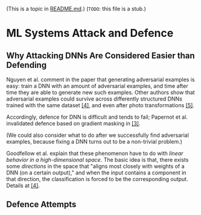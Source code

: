 (This is a topic in [README.md](../README.md).)
(`TODO`: this file is a stub.)

# ML Systems Attack and Defence

## Why Attacking DNNs Are Considered Easier than Defending

Nguyen et al. comment in the paper that generating adversarial examples is easy: train a DNN with an amount of adversarial examples, and time after time they are able to generate new such examples. Other authors show that adversarial examples could survive across differently structured DNNs trained with the same dataset [[4]](https://arxiv.org/pdf/1412.6572.pdf), and even after photo transformations [[5]](https://arxiv.org/pdf/1607.02533.pdf).

Accordingly, defence for DNN is difficult and tends to fail; Papernot et al. invalidated defence based on gradient masking in [[3]](https://arxiv.org/pdf/1602.02697.pdf).

(We could also consider what to do after we successfully find adversarial examples, because fixing a DNN turns out to be a non-trivial problem.)

Goodfellow et al. explain that these phenomenon have to do with *linear behavior in a high-dimensional space*. The basic idea is that, there exists some *directions* in the space that "aligns most closely with weights of a DNN (on a certain output)," and when the input contains a component in that direction, the classification is forced to be the corresponding output. Details at [[4]](https://arxiv.org/pdf/1412.6572.pdf).

## Defence Attempts
